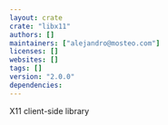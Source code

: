 ```yaml
---
layout: crate
crate: "libx11"
authors: []
maintainers: ["alejandro@mosteo.com"]
licenses: []
websites: []
tags: []
version: "2.0.0"
dependencies: 
---
```

X11 client-side library

